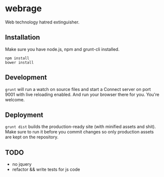 webrage
=======

Web technology hatred extinguisher.

## Installation

Make sure you have node.js, npm and grunt-cli installed.

```shell
npm install
bower install
```

## Development

`grunt` will run a watch on source files and start a Connect server on port 9001 with live reloading enabled. And run your browser there for you. You're welcome.

## Deployment

`grunt dist` builds the production-ready site (with minified assets and shit). Make sure to run it before you commit changes so only production assets are kept on the repository.

## TODO

- no jquery
- refactor && write tests for js code